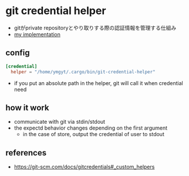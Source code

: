 # git credential helper

* gitがprivate repositoryとやり取りする際の認証情報を管理する仕組み
* [my implementation](https://github.com/ymgyt/git-credential-helper)

## config

```toml
[credential]
  helper = "/home/ymgyt/.cargo/bin/git-credential-helper"
```

* if you put an absolute path in the helper, git will call it when credential need

## how it work

* communicate with git via stdin/stdout
* the expectd behavior changes depending on the first argument
  * in the case of store, output the credential of user to stdout

## references

* https://git-scm.com/docs/gitcredentials#_custom_helpers



